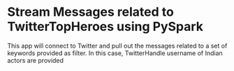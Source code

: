 # Stream Messages related to TwitterTopHeroes using PySpark
This app will connect to Twitter and pull out the messages related to a set of keywords provided as filter. In this case, TwitterHandle username of Indian actors are provided
